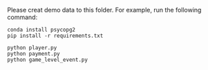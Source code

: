 Please creat demo data to this folder. For example, run the following command:
```
conda install psycopg2
pip install -r requirements.txt

python player.py
python payment.py
python game_level_event.py

```
